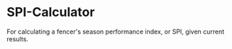 # SPI-Calculator
For calculating a fencer's season performance index, or SPI, given current results.
